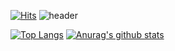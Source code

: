 [![Hits](https://hits.seeyoufarm.com/api/count/incr/badge.svg?url=https%3A%2F%2Fgithub.com%2Fgksthf2271&count_bg=%2379C83D&title_bg=%23555555&icon=&icon_color=%23E7E7E7&title=hits&edge_flat=false)](https://hits.seeyoufarm.com)
![header](https://capsule-render.vercel.app/api?text=✨항상%20성장하는%20개발자✨&fontSize=30&fontColor=F3E2A9&rotate=-0&animation=twinkling&color=364765)

[![Top Langs](https://github-readme-stats.vercel.app/api/top-langs/?username=gksthf2271)](https://github.com/gksthf2271/gksthf2271)
[![Anurag's github stats](https://github-readme-stats.vercel.app/api?username=gksthf2271)](https://github.com/gksthf2271/gksthf2271)
